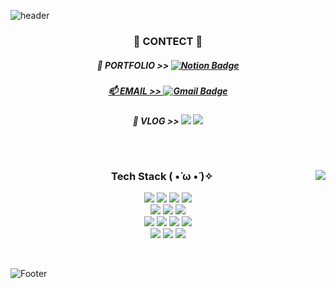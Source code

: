 ![header](https://capsule-render.vercel.app/api?type=Waving&color=0:FBD5D9,100:FA7377&height=250&section=header&text=🍓I'M%20SIEUN🍓&fontSize=70)

<div align="center">

 <h3> 🐇 CONTECT 🐇 </h3>

 ##### 📓 PORTFOLIO >>  <a href="https://common-mallow-562.notion.site/About-Sieun-bd39a0b2b5ce4fb9af5293f36a6730a0">![Notion Badge](https://img.shields.io/badge/Notion-000000.svg?&style=flat-square&logo=Notion&logoColor=white&link=mailto:https://common-mallow-562.notion.site/About-Sieun-bd39a0b2b5ce4fb9af5293f36a6730a0) 
 ##### 📫 EMAIL >>  [![Gmail Badge](https://img.shields.io/badge/Gmail-EA4335?style=flat-square&logo=Gmail&logoColor=white&link=mailto:1031cory@gmail.com)](mailto:1031cory@gmail.com)
 ##### 📄 VLOG >>   <a href="https://velog.io/@siniberry"><img src="https://img.shields.io/badge/Velog-20C997?style=flat-square&logo=Velog&logoColor=white"/></a> <a href="https://siniberry.tistory.com"> <img src="https://img.shields.io/badge/Tistory-000000?style=flat-square&logo=Tistory&logoColor=white"/></a>  </br>

</div>
<br>
<h2></h2>


<a href="https://www.notion.so/bd39a0b2b5ce4fb9af5293f36a6730a0#ed672c82958a487999f1f177c0f00a25"><img align="right" src="https://github-readme-stats.vercel.app/api/top-langs/?username=siniberry&layout=compact"/></a>

<div align="left">

<h3 align="center"> Tech Stack ( •̀ ω •́ )✧ </h3>

<p align="center">

<!-- 색상명 붙여넣을때 앞에 # 떼주기! &nbsp 한칸띄기 -->  
 <img src="https://img.shields.io/badge/java-007396?style=flat-square&logo=java&logoColor=white">
 <img src="https://img.shields.io/badge/Spring-6DB33F?style=flat-square&logo=Spring&logoColor=white"/>
 <img src="https://img.shields.io/badge/Oracle-F80000?style=flat-square&logo=Oracle&logoColor=white"/>
 <img src="https://img.shields.io/badge/MySQL-4479A1?style=flat-square&logo=MySQL&logoColor=white"/> 
 <br>

 <img src="https://img.shields.io/badge/JavaScript-F7DF1E?style=flat-square&logo=JavaScript&logoColor=white"/>
 <img src="https://img.shields.io/badge/HTML5-E34F26?style=flat-square&logo=HTML5&logoColor=white"/>
 <img src="https://img.shields.io/badge/CSS3-1572B6?style=flat-square&logo=CSS3&logoColor=white"/>
 <br>

 <img src="https://img.shields.io/badge/python-3776AB?style=flat-square&logo=python&logoColor=white"/> 
 <img src="https://img.shields.io/badge/React-61DAFB?style=flat-square&logo=react&logoColor=white"/>
 <img src="https://img.shields.io/badge/R-276DC3?style=flat-square&logo=R&logoColor=wite"/>
 <img src="https://img.shields.io/badge/VisualStudioCode-007ACC?style=flat-square&logo=visualstudiocode&logoColor=white"/>
 <br>

 <img src="https://img.shields.io/badge/Eclipse-2C2255?style=flat-square&logo=eclipse&logoColor=white"/>
 <img src="https://img.shields.io/badge/GitHub-181717?style=flat-square&logo=github&logoColor=white"/>
 <img src="https://img.shields.io/badge/Notion-000000?style=flat-square&logo=notion&logoColor=white"/>

</div>
<br>

![Footer](https://capsule-render.vercel.app/api?type=Waving&color=0:FBD5D9,100:FA7377&height=150&section=footer)


</div>
</div>
